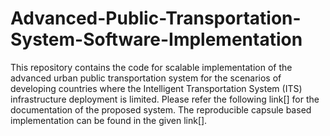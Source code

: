 # Advanced-Public-Transportation-System-Software-Implementation

This repository contains the code for scalable implementation of the advanced urban public transportation system for the scenarios of developing countries where the Intelligent Transportation System (ITS) infrastructure deployment is limited. Please refer the following link[] for the documentation of the proposed system. The reproducible capsule based implementation can be found in the given link[].
